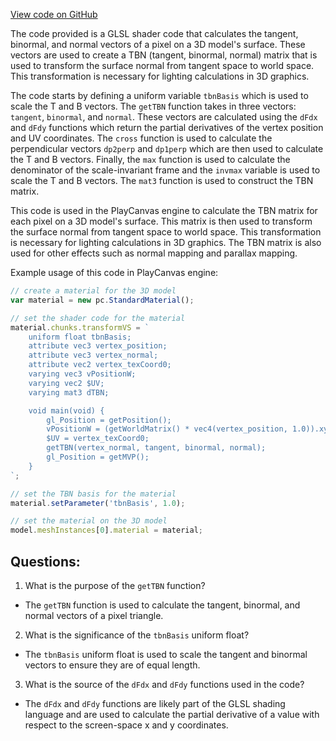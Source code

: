 [View code on GitHub](https://github.com/playcanvas/engine/src/scene/shader-lib/chunks/lit/frag/TBNderivative.js)

The code provided is a GLSL shader code that calculates the tangent, binormal, and normal vectors of a pixel on a 3D model's surface. These vectors are used to create a TBN (tangent, binormal, normal) matrix that is used to transform the surface normal from tangent space to world space. This transformation is necessary for lighting calculations in 3D graphics.

The code starts by defining a uniform variable `tbnBasis` which is used to scale the T and B vectors. The `getTBN` function takes in three vectors: `tangent`, `binormal`, and `normal`. These vectors are calculated using the `dFdx` and `dFdy` functions which return the partial derivatives of the vertex position and UV coordinates. The `cross` function is used to calculate the perpendicular vectors `dp2perp` and `dp1perp` which are then used to calculate the T and B vectors. Finally, the `max` function is used to calculate the denominator of the scale-invariant frame and the `invmax` variable is used to scale the T and B vectors. The `mat3` function is used to construct the TBN matrix.

This code is used in the PlayCanvas engine to calculate the TBN matrix for each pixel on a 3D model's surface. This matrix is then used to transform the surface normal from tangent space to world space. This transformation is necessary for lighting calculations in 3D graphics. The TBN matrix is also used for other effects such as normal mapping and parallax mapping. 

Example usage of this code in PlayCanvas engine:

```javascript
// create a material for the 3D model
var material = new pc.StandardMaterial();

// set the shader code for the material
material.chunks.transformVS = `
    uniform float tbnBasis;
    attribute vec3 vertex_position;
    attribute vec3 vertex_normal;
    attribute vec2 vertex_texCoord0;
    varying vec3 vPositionW;
    varying vec2 $UV;
    varying mat3 dTBN;

    void main(void) {
        gl_Position = getPosition();
        vPositionW = (getWorldMatrix() * vec4(vertex_position, 1.0)).xyz;
        $UV = vertex_texCoord0;
        getTBN(vertex_normal, tangent, binormal, normal);
        gl_Position = getMVP();
    }
`;

// set the TBN basis for the material
material.setParameter('tbnBasis', 1.0);

// set the material on the 3D model
model.meshInstances[0].material = material;
```
## Questions: 
 1. What is the purpose of the `getTBN` function?
- The `getTBN` function is used to calculate the tangent, binormal, and normal vectors of a pixel triangle.

2. What is the significance of the `tbnBasis` uniform float?
- The `tbnBasis` uniform float is used to scale the tangent and binormal vectors to ensure they are of equal length.

3. What is the source of the `dFdx` and `dFdy` functions used in the code?
- The `dFdx` and `dFdy` functions are likely part of the GLSL shading language and are used to calculate the partial derivative of a value with respect to the screen-space x and y coordinates.